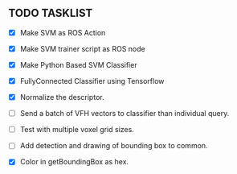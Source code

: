 ## TODO TASKLIST
- [x]   Make SVM as ROS Action
- [x]   Make SVM trainer script as ROS node
- [X]   Make Python Based SVM Classifier
- [X]   FullyConnected Classifier using Tensorflow
- [x]   Normalize the descriptor.
- [ ]   Send a batch of VFH vectors to classifier than individual query.
- [ ]   Test with multiple voxel grid sizes.
- [ ]   Add detection and drawing of bounding box to common.
- [X]   Color in getBoundingBox as hex.


